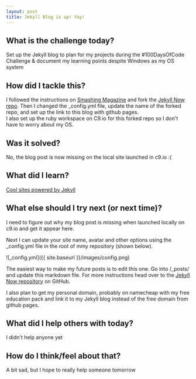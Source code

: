 ```yaml
---
layout: post
title: Jekyll Blog is up! Yay!
---
```

## What is the challenge today?
Set up the Jekyll blog  to plan for my projects during the #100DaysOfCode Challenge & document my learning points despite Windows as my OS system

## How did I tackle this?
I followed the instructions on [Smashing Magazine](https://www.smashingmagazine.com/2014/08/build-blog-jekyll-github-pages/) and fork the [Jekyll Now repo](https://github.com/barryclark/jekyll-now).
Then I changed the _config.yml file, update the name of the forked repo, and set up the link to this blog with github pages.  
I also set up the ruby workspace on C9.io for this forked repo so I don't have to worry about my OS.

## Was it solved?
No, the blog post is now missing on the local site launched in c9.io :( 

## What did I learn?
[Cool sites powered by Jekyll](https://github.com/jekyll/jekyll/wiki/Sites)

## What else should I try next (or next time)?
I need to figure out why my blog post is missing when launched locally on c9.io and get it appear here.

Next I can update your site name, avatar and other options using the _config.yml file in the root of mmy repository (shown below).

![_config.yml]({{ site.baseurl }}/images/config.png)

The easiest way to make my future posts is to edit this one. Go into /_posts/ and update this markdown file. For more instructions head over to the [Jekyll Now repository](https://github.com/barryclark/jekyll-now) on GitHub.

I also plan to get my personal domain, probably on namecheap with my free education pack and link it to my Jekyll blog instead of the free domain from github pages.

## What did I help others with today?
I didn't help anyone yet

## How do I think/feel about that?
A bit sad, but I hope to really help someone tomorrow

